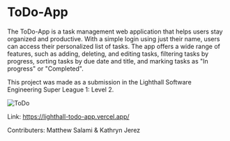 # ToDo-App

The ToDo-App is a task management web application that helps users stay organized and productive. With a simple login using just their name, users can access their personalized list of tasks. The app offers a wide range of features, such as adding, deleting, and editing tasks, filtering tasks by progress, sorting tasks by due date and title, and marking tasks as "In progress" or "Completed".

This project was made as a submission in the Lighthall Software Engineering Super League 1: Level 2.

![ToDo](https://github.com/KathyJDev/lighthall-todo-app/assets/65245095/431190b3-1053-4929-a16d-8a3839772371)

Link: https://lighthall-todo-app.vercel.app/

Contributers: Matthew Salami & Kathryn Jerez
